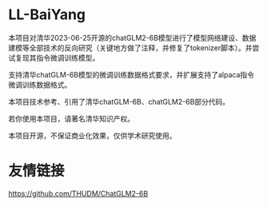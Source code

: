 # LL-BaiYang

本项目对清华2023-06-25开源的chatGLM2-6B模型进行了模型网络建设、数据建模等全部技术的反向研究（关键地方做了注释，并修复了tokenizer脚本）。并尝试复现其指令微调训练模型。

支持清华chatGLM-6B模型的微调训练数据格式要求，并扩展支持了alpaca指令微调训练数据格式。

本项目技术参考、引用了清华chatGLM-6B、chatGLM2-6B部分代码。

若你使用本项目，请著名清华知识产权。

本项目开源，不保证商业化效果，仅供学术研究使用。

# 友情链接
https://github.com/THUDM/ChatGLM2-6B

